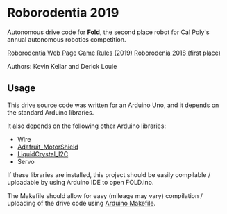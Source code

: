 # Roborodentia 2019

Autonomous drive code for **Fold**, the second place robot for Cal Poly's annual autonomous robotics competition.

[Roborodentia Web Page](http://roborodentia.calpoly.edu/)
[Game Rules (2019)](https://docs.google.com/document/d/1yxtSJe29Ct2Tb8KmzMLPe1f2cj2fBtazdUNPZ5FT0Tg/edit)
[Roborodenia 2018 (first place)](https://github.com/kkevlar/roborodentia2018)

Authors: Kevin Kellar and Derick Louie

## Usage

This drive source code was written for an Arduino Uno, and it depends on the standard Arduino libraries. 

It also depends on the following other Arduino libraries:
* Wire
* [Adafruit_MotorShield](https://github.com/adafruit/Adafruit_Motor_Shield_V2_Library)
* [LiquidCrystal_I2C](https://github.com/kkevlar/LiquidCrystal_I2C)
* Servo

If these libraries are installed, this project should be easily compilable / uploadable by using Arduino IDE to open FOLD.ino.

The Makefile should allow for easy (mileage may vary) compilation / uploading of the drive code using [Arduino Makefile](https://github.com/sudar/Arduino-Makefile).


